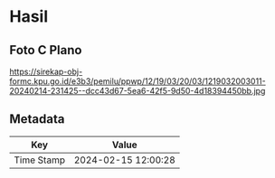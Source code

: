 # Hasil

## Foto C Plano

https://sirekap-obj-formc.kpu.go.id/e3b3/pemilu/ppwp/12/19/03/20/03/1219032003011-20240214-231425--dcc43d67-5ea6-42f5-9d50-4d18394450bb.jpg


## Metadata

| Key        | Value               |
| ---------- | ------------------- |
| Time Stamp | 2024-02-15 12:00:28 |



